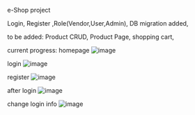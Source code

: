 e-Shop project

Login, Register ,Role(Vendor,User,Admin), DB migration added,

to be added:
Product CRUD,
Product Page,
shopping cart,

current progress:
homepage
![image](https://github.com/user-attachments/assets/d9121501-1952-4a3d-8210-b8c90f40dfc8)

login
![image](https://github.com/user-attachments/assets/4d1ec034-75ac-4841-b399-151016e5303d)

register
![image](https://github.com/user-attachments/assets/6ad833a2-1652-4f4b-bb4b-2b2e6996586f)

after login
![image](https://github.com/user-attachments/assets/1f643e34-974f-454a-b8cf-f99a34e4df5e)

change login info 
![image](https://github.com/user-attachments/assets/ef5f837d-d34a-4e84-ac25-2200b4857625)
